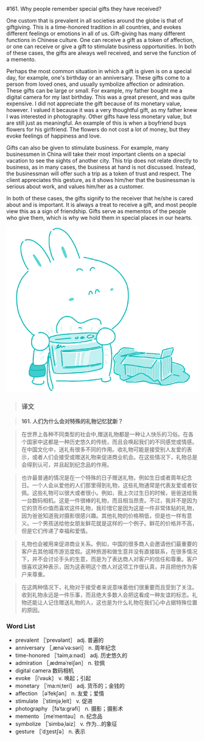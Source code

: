 #161. Why people remember special gifts they have received?

One custom that is prevalent in all societies around the globe is that of giftgiving. This is a time-honored tradition in all countries, and evokes different feelings or emotions in all of us. Gift-giving has many different functions in Chinese culture. One can receive a gift as a token of affection, or one can receive or give a gift to stimulate business opportunities. In both of these cases, the gifts are always well received, and serve the function of a memento.

Perhaps the most common situation in which a gift is given is on a special day, for example, one's birthday or an anniversary. These gifts come to a person from loved ones, and usually symbolize affection or admiration. These gifts can be large or small. For example, my father bought me a digital camera for my last birthday. This was a great present, and was quite expensive. I did not appreciate the gift because of its monetary value, however. I valued it because it was a very thoughtful gift, as my father knew I was interested in photography. Other gifts have less monetary value, but are still just as meaningful. An example of this is when a boyfriend buys flowers for his girlfriend. The flowers do not cost a lot of money, but they evoke feelings of happiness and love.

Gifts can also be given to stimulate business. For example, many businessmen in China will take their most important clients on a special vacation to see the sights of another city. This trip does not relate directly to business, as in many cases, the business at hand is not discussed. Instead, the businessman will offer such a trip as a token of trust and respect. The client appreciates this gesture, as it shows him/her that the businessman is serious about work, and values him/her as a customer.

In both of these cases, the gifts signify to the receiver that he/she is cared about and is important. It is always a treat to receive a gift, and most people view this as a sign of friendship. Gifts serve as mementos of the people who give them, which is why we hold them in special places in our hearts.

![](images/TOEFL-iBT-High-Score-Essays-161.jpg)

> ### 译文

> **161. 人们为什么会对特殊的礼物记忆犹新？**

> 在世界上各种不同类型的社会中,赠送礼物都是一种让人快乐的习俗。在各个国家中这都是一种历史悠久的传统，而且会唤起我们的不同感觉或情感。在中国文化中，送礼有很多不同的作用。收礼物可能是接受别人友爱的表示，或者人们会接受或赠送礼物来促进商业机会。在这些情况下，礼物总是会得到认可，并且起到纪念品的作用。

> 也许最普通的情况是在一个特殊的日子赠送礼物，例如生日或者周年纪念日。一个人会从爱他的人们那里得到礼物，这些礼物通常是代表友爱或者钦佩。这些礼物可以很大或者很小。例如，我上次过生日的时候，爸爸送给我一台数码相机。这是一件很棒的礼物，而且相当昂贵。不过，我并不是因为它的货币价值而喜欢这件礼物，我珍惜它是因为这是一件非常体贴的礼物，因为爸爸知道我对摄影很感兴趣。其他礼物的价格稍低，但是也一样有意义。一个男孩送给他女朋友鲜花就是这样的一个例子。鲜花的价格并不高，但是它们传递了幸福和爱情。

> 礼物也会被用来促进商业关系。例如，中国的很多商人会邀请他们最重要的客户去其他城市游览度假。这种旅游和做生意并没有直接联系，在很多情况下，并不会讨论手头的生意，而是为了表达商人对客户的信任和尊重。客户很喜欢这种表示，因为这表明这个商人对这项工作很认真，并且把他作为客户来尊重。

> 在这两种情况下，礼物对于接受者来说意味着他们很重要而且受到了关注。收到礼物永远是一件乐事，而且绝大多数人会把这看成一种友谊的标志。礼物还能让人记住赠送礼物的人，这也是为什么礼物在我们心中占据特殊位置的原因。

### Word List

 * prevalent ［ˈprevələnt］ adj. 普遍的
 * anniversary ［ˌænəˈvə:səri］ n. 周年纪念
 * time-honored ［ˈtaimˌa:nəd］ adj. 历史悠久的
 * admiration ［ˌædməˈreiʃən］ n. 钦佩
 * digital camera 数码相机
 * evoke ［iˈvəuk］ v. 唤起；引起
 * monetary ［ˈma:niˌteri］ adj. 货币的；金钱的
 * affection ［əˈfekʃən］ n. 友爱；爱情
 * stimulate ［ˈstimjəˌleit］ v. 促进
 * photography ［fəˈta:grəfi］ n. 摄影；摄影术
 * memento ［meˈmentəu］ n. 纪念品
 * symbolize ［ˈsimbəˌlaiz］ v. 作为…的象征
 * gesture ［ˈdʒestʃə］ n. 表示
